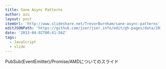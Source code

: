 ```yaml
---
title: Sane Async Patterns
author: azu
layout: post
itemUrl: 'http://www.slideshare.net/TrevorBurnham/sane-async-patterns'
editJSONPath: 'https://github.com/jser/jser.info/edit/gh-pages/data/2013/04/index.json'
date: '2013-04-02T00:41:56Z'
tags:
  - JavaScript
  - slide
---
```

PubSub(EventEmitter)/Promise/AMDについてのスライド

